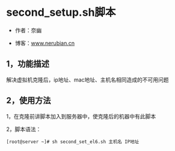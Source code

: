 # second_setup.sh脚本

- 作者：奈幽

- 博客：www.nerubian.cn

## 1，功能描述

解决虚拟机克隆后，ip地址、mac地址、主机名相同造成的不可用问题

## 2，使用方法

1，在克隆前讲脚本加入到服务器中，使克隆后的机器中有此脚本

2，脚本语法：

~~~shell
[root@server ~]# sh second_set_el6.sh 主机名 IP地址
~~~


